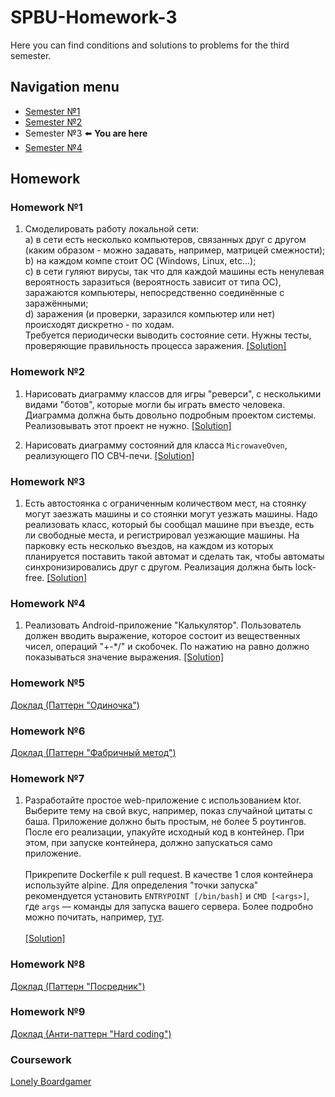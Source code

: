# SPBU-Homework-3
Here you can find conditions and solutions to problems for the third semester.

## Navigation menu
* [Semester №1](https://github.com/GirZ0n/SPBU-Homework-1) 
* [Semester №2](https://github.com/GirZ0n/SPBU-Homework-2) 
* Semester №3 :arrow_left: **You are here**
* [Semester №4](https://github.com/GirZ0n/SPBU-Homework-4)

## Homework

### Homework №1
1. Смоделировать работу локальной сети: <br/>
a) в сети есть несколько компьютеров, связанных друг с другом (каким образом - можно задавать, например, матрицей смежности); <br/>
b) на каждом компе стоит ОС (Windows, Linux, etc...); <br/>
c) в сети гуляют вирусы, так что для каждой машины есть ненулевая вероятность заразиться (вероятность зависит от типа ОС), заражаются компьютеры, непосредственно соединённые с заражёнными; <br/>
d) заражения (и проверки, заразился компьютер или нет) происходят дискретно - по ходам. <br/>
Требуется периодически выводить состояние сети. Нужны тесты, проверяющие правильность процесса заражения. [[Solution]](https://github.com/GirZ0n/SPBU-Homework-3/tree/master/src/main/kotlin/homework/homework1/task1)

### Homework №2
1. Нарисовать диаграмму классов для игры "реверси", с несколькими видами "ботов", которые могли бы играть вместо человека. Диаграмма должна быть довольно подробным проектом системы. Реализовывать этот проект не нужно. [[Solution]](https://github.com/GirZ0n/SPBU-Homework-3/blob/master/src/main/resources/kotlin/homework/homework2/task1/task1.svg)

2. Нарисовать диаграмму состояний для класса `MicrowaveOven`, реализующего ПО СВЧ-печи. [[Solution]](https://github.com/GirZ0n/SPBU-Homework-3/blob/master/src/main/resources/kotlin/homework/homework2/task2/task2.svg)

### Homework №3
1. Есть автостоянка с ограниченным количеством мест, на стоянку могут заезжать машины и со стоянки могут уезжать машины. Надо реализовать класс, который бы сообщал машине при въезде, есть ли свободные места, и регистрировал уезжающие машины. На парковку есть несколько въездов, на каждом из которых планируется поставить такой автомат и сделать так, чтобы автоматы синхронизировались друг с другом. Реализация должна быть lock-free. [[Solution]](https://github.com/GirZ0n/SPBU-Homework-3/tree/master/src/main/kotlin/homework/homework1/task3)

### Homework №4
1. Реализовать Android-приложение "Калькулятор". Пользователь должен вводить выражение, которое состоит из вещественных чисел, операций "+-*/" и скобочек. По нажатию на равно должно показываться значение выражения. [[Solution]](https://github.com/GirZ0n/SPBU-Homework-3-AndroidCalculator)

### Homework №5
[Доклад (Паттерн "Одиночка")](https://github.com/GirZ0n/SPBU-Homework-3/tree/master/src/main/resources/kotlin/homework/homework5)

### Homework №6
[Доклад (Паттерн "Фабричный метод")](https://github.com/GirZ0n/SPBU-Homework-3/tree/master/src/main/resources/kotlin/homework/homework6)

### Homework №7
1. Разработайте простое web-приложение с использованием ktor. Выберите тему на свой вкус, например, показ случайной цитаты с баша. Приложение должно быть простым, не более 5 роутингов. После его реализации, упакуйте исходный код в контейнер. При этом, при запуске контейнера, должно запускаться само приложение. <br/> <br/>
Прикрепите Dockerfile к pull request. В качестве 1 слоя контейнера используйте alpine. Для определения "точки запуска" рекомендуется установить `ENTRYPOINT [/bin/bash]` и `CMD [<args>]`, где `args` — команды для запуска вашего сервера. Более подробно можно почитать, например, [тут](https://www.ctl.io/developers/blog/post/dockerfile-entrypoint-vs-cmd). <br/> <br/>
[[Solution]](https://github.com/GirZ0n/SPBU-Homework-3-WebApplicationWithDocker)

### Homework №8
[Доклад (Паттерн "Посредник")](https://github.com/GirZ0n/SPBU-Homework-3/tree/master/src/main/resources/kotlin/homework/homework8)

### Homework №9
[Доклад (Анти-паттерн "Hard coding")](https://github.com/GirZ0n/SPBU-Homework-3/tree/master/src/main/resources/kotlin/homework/homework9)

### Coursework
[Lonely Boardgamer](https://github.com/GirZ0n/LonelyBoardgamerAndroidApp)
